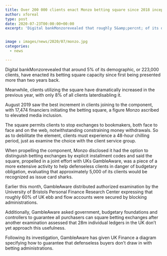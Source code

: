 ```yaml
---
title: Over 200 000 clients enact Monzo betting square since 2018 inception
author: xforeal 
type: post
date: 2020-07-23T00:00:00+00:00
excerpt: 'Digital bankMonzorevealed that roughly 5&amp;percnt; of its demographic, or 223,000 clients, have initiated its betting square capacity since first being presented more than two years ago '


image : images/news/2020/07/monzo.jpg
categories:
  - news

---
```

Digital bankMonzorevealed that around 5&percnt; of its demographic, or 223,000 clients, have enacted its betting square capacity since first being presented more than two years back. 

Meanwhile, clients utilizing the square have dramatically increased in the previous year, with only 8&percnt; of all clients laterdisabling it. 

August 2019 saw the best increment in clients joining to the component, with 17,474 financiers initiating the betting square, a figure Monzo ascribed to elevated media inclusion. 

The square permits clients to stop exchanges to bookmakers, both face to face and on the web, notwithstanding constraining money withdrawals. So as to debilitate the element, clients must experience a 48-hour chilling period, just as examine the choice with the client service group. 

When propelling the component, Monzo disclosed it had the option to distinguish betting exchanges by explicit installment codes and said the square, propelled in a joint effort with UKs GambleAware, was a piece of a more extensive activity to help defenseless clients in danger of budgetary obligation, evaluating that approximately 5,000 of its clients would be recognized as issue card sharks. 

Earlier this month, GambleAware distributed authorized examination by the University of Bristols Personal Finance Research Center expressing that roughly 60&percnt; of UK ebb and flow accounts were secured by blocking administrations. 

Additionally, GambleAware asked government, budgetary foundations and controllers to guarantee all purchasers can square betting exchanges after another examination assessed that 28m individual ledgers in the UK don&#8217;t yet approach this usefulness. 

Following its investigation, GambleAware has given UK Finance a diagram specifying how to guarantee that defenseless buyers don&#8217;t draw in with betting administrations.